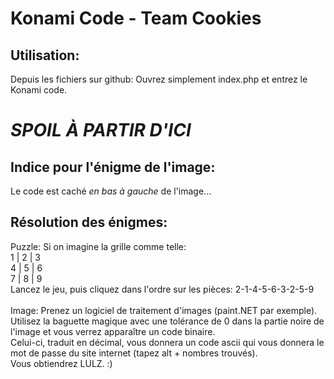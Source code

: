 # Konami Code - Team Cookies
## Utilisation:
Depuis les fichiers sur github: Ouvrez simplement index.php et entrez le Konami code.

# ***SPOIL À PARTIR D'ICI***

## Indice pour l'énigme de l'image:
Le code est caché *en bas à gauche* de l'image...

## Résolution des énigmes:
Puzzle: Si on imagine la grille comme telle:<br/>
1 | 2 | 3 <br/>
4 | 5 | 6 <br/>
7 | 8 | 9 <br/>
Lancez le jeu, puis cliquez dans l'ordre sur les pièces: 2-1-4-5-6-3-2-5-9<br/>
<br/>
Image: Prenez un logiciel de traitement d'images (paint.NET par exemple).<br/>
Utilisez la baguette magique avec une tolérance de 0 dans la partie noire de l'image et vous verrez apparaître un code binaire.<br/>
Celui-ci, traduit en décimal, vous donnera un code ascii qui vous donnera le mot de passe du site internet (tapez alt + nombres trouvés).<br/>
Vous obtiendrez LULZ. :)
